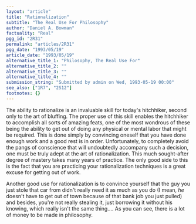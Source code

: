 ```yaml
---
layout: "article"
title: "Rationalization"
subtitle: "The Real Use For Philosophy"
author: "Daniel A. Bowman"
factuality: "Real"
pgg_id: "2R31"
permalink: "articles/2R31"
pgg_date: "1993/05/19"
article_date: "1993/05/19"
alternative_title_1: "Philosophy, The Real Use For"
alternative_title_2: ""
alternative_title_3: ""
alternative_title_4: ""
submission_string: "Submitted by admin on Wed, 1993-05-19 00:00"
see_also: ["1R7", "2S12"]
footnotes: {}
---
```

<div>
<p>The ability to rationalize is an invaluable skill for today's hitchhiker, second only to the art of bluffing. The proper use of this skill enables the hitchhiker to accomplish all sorts of amazing feats, one of the most wondrous of these being the ability to get out of doing any physical or mental labor that might be required. This is done simply by convincing oneself that you have done enough work and a good rest is in order. Unfortunately, to completely avoid the pangs of conscience that will undoubtedly accompany such a decision, one must be truly adept at the art of rationalization. This much sought-after degree of mastery takes many years of practice. The only good side to this is the fact that you are practicing your rationalization techniques is a great excuse for getting out of work.</p>
<p>Another good use for rationalization is to convince yourself that the guy you just stole that car from didn't really need it as much as you do (I mean, <em>he</em> doesn't have to get out of town because of that bank job you just pulled) and besides, you're not really stealing it, just borrowing it without his knowing, which really isn't the same thing.... As you can see, there is a lot of money to be made in philosophy.</p>
</div>
